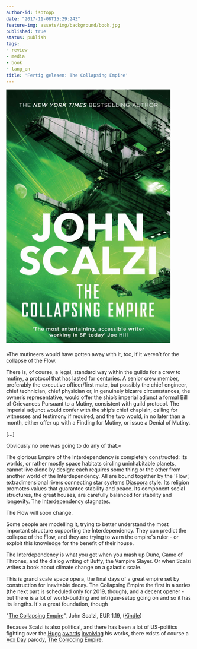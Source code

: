 ```yaml
---
author-id: isotopp
date: "2017-11-08T15:29:24Z"
feature-img: assets/img/background/book.jpg
published: true
status: publish
tags:
- review
- media
- book
- lang_en
title: 'Fertig gelesen: The Collapsing Empire'
---
```

[![](/uploads/2017/11/the-collapsing-empire.png)](https://www.amazon.de/Collapsing-Empire-English-John-Scalzi-ebook/dp/B01JLZZ3R4)

»The mutineers would have gotten away with it, too, if it
weren’t for the collapse of the Flow.

There is, of course, a legal, standard way within the guilds for
a crew to mutiny, a protocol that has lasted for centuries. A
senior crew member, preferably the executive officer/first mate,
but possibly the chief engineer, chief technician, chief
physician or, in genuinely bizarre circumstances, the owner’s
representative, would offer the ship’s imperial adjunct a formal
Bill of Grievances Pursuant to a Mutiny, consistent with guild
protocol. The imperial adjunct would confer with the ship’s
chief chaplain, calling for witnesses and testimony if required,
and the two would, in no later than a month, either offer up
with a Finding for Mutiny, or issue a Denial of Mutiny.

[…]

Obviously no one was going to do any of that.« 

The glorious Empire of the Interdependency is completely
constructed: Its worlds, or rather mostly space habitats
circling uninhabitable planets, cannot live alone by design:
each requires some thing or the other from another world of the
Interdependency. All are bound together by the 'Flow',
extradimensional rivers connecting star systems
[Diaspora](http://www.vsca.ca/Diaspora/) style. Its religion
promotes values that guarantee stability and peace. Its
component social structures, the great houses, are carefully
balanced for stability and longevity. The Interdependency
stagnates.

The Flow will soon change.

Some people are modelling it, trying to better understand the
most important structure supporting the Interdependency. They
can predict the collapse of the Flow, and they are trying to
warn the empire's ruler - or exploit this knowledge for the
benefit of their house.

The Interdependency is what you get when you mash up Dune, Game
of Thrones, and the dialog writing of Buffy, the Vampire Slayer.
Or when Scalzi writes a book about climate change on a galactic
scale.

This is grand scale space opera, the final days of a great
empire set by construction for inevitable decay. The Collapsing
Empire the first in a series (the next part is scheduled only
for 2019, though), and a decent opener - but there is a lot of
world-building and intrigue-setup going on and so it has its
lengths. It's a great foundation, though 

"[The Collapsing Empire](https://www.amazon.de/Collapsing-Empire-English-John-Scalzi-ebook/dp/B01JLZZ3R4)",
John Scalzi, EUR 1.19, 
([Kindle](https://www.amazon.de/Collapsing-Empire-English-John-Scalzi-ebook/dp/B01JLZZ3R4))

Because Scalzi is also political, and there has been a lot of
US-politics fighting over the
[Hugo](https://www.reddit.com/r/KotakuInAction/comments/329n0w/eli5_what_are_sad_puppies_and_why_is_it_important/)
[awards](https://www.reddit.com/r/scifi/comments/32ok1p/can_someone_eli5_the_hugo_awards_controversy_to_me/)
[involving](https://en.wikipedia.org/wiki/Vox_Day#Expulsion_from_the_SFWA)
his works, there exists of course a 
[Vox Day](https://en.wikipedia.org/wiki/Vox_Day) parody, 
[The Corroding Empire](https://www.amazon.de/Corrosion-Corroding-Empire-Book-English-ebook/dp/B06XFQ24QC).

